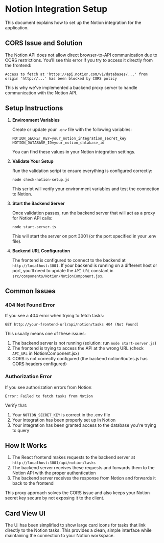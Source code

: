# Notion Integration Setup

This document explains how to set up the Notion integration for the application.

## CORS Issue and Solution

The Notion API does not allow direct browser-to-API communication due to CORS restrictions. You'll see this error if you try to access it directly from the frontend:

```
Access to fetch at 'https://api.notion.com/v1/databases/...' from origin 'http://...' has been blocked by CORS policy
```

This is why we've implemented a backend proxy server to handle communication with the Notion API.

## Setup Instructions

1. **Environment Variables**

   Create or update your `.env` file with the following variables:

   ```
   NOTION_SECRET_KEY=your_notion_integration_secret_key
   NOTION_DATABASE_ID=your_notion_database_id
   ```

   You can find these values in your Notion integration settings.

2. **Validate Your Setup**

   Run the validation script to ensure everything is configured correctly:

   ```
   node check-notion-setup.js
   ```

   This script will verify your environment variables and test the connection to Notion.

3. **Start the Backend Server**

   Once validation passes, run the backend server that will act as a proxy for Notion API calls:

   ```
   node start-server.js
   ```

   This will start the server on port 3001 (or the port specified in your .env file).

4. **Backend URL Configuration**

   The frontend is configured to connect to the backend at `http://localhost:3001`. If your backend is running on a different host or port, you'll need to update the `API_URL` constant in `src/components/Notion/NotionComponent.jsx`.

## Common Issues

### 404 Not Found Error

If you see a 404 error when trying to fetch tasks:

```
GET http://your-frontend-url/api/notion/tasks 404 (Not Found)
```

This usually means one of these issues:

1. The backend server is not running (solution: run `node start-server.js`)
2. The frontend is trying to access the API at the wrong URL (check `API_URL` in NotionComponent.jsx)
3. CORS is not correctly configured (the backend notionRoutes.js has CORS headers configured)

### Authorization Error

If you see authorization errors from Notion:

```
Error: Failed to fetch tasks from Notion
```

Verify that:
1. Your `NOTION_SECRET_KEY` is correct in the .env file
2. Your integration has been properly set up in Notion
3. Your integration has been granted access to the database you're trying to query

## How It Works

1. The React frontend makes requests to the backend server at `http://localhost:3001/api/notion/tasks`
2. The backend server receives these requests and forwards them to the Notion API with the proper authentication
3. The backend server receives the response from Notion and forwards it back to the frontend

This proxy approach solves the CORS issue and also keeps your Notion secret key secure by not exposing it to the client.

## Card View UI

The UI has been simplified to show large card icons for tasks that link directly to the Notion tasks. This provides a clean, simple interface while maintaining the connection to your Notion workspace. 